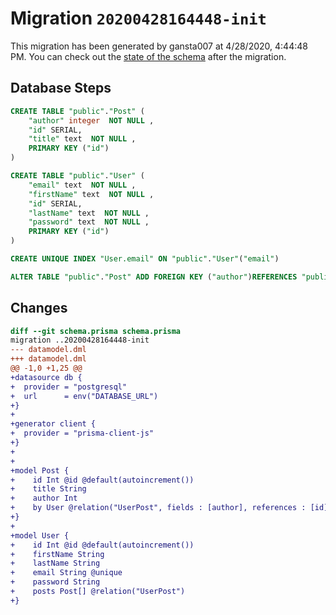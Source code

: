 # Migration `20200428164448-init`

This migration has been generated by gansta007 at 4/28/2020, 4:44:48 PM.
You can check out the [state of the schema](./schema.prisma) after the migration.

## Database Steps

```sql
CREATE TABLE "public"."Post" (
    "author" integer  NOT NULL ,
    "id" SERIAL,
    "title" text  NOT NULL ,
    PRIMARY KEY ("id")
) 

CREATE TABLE "public"."User" (
    "email" text  NOT NULL ,
    "firstName" text  NOT NULL ,
    "id" SERIAL,
    "lastName" text  NOT NULL ,
    "password" text  NOT NULL ,
    PRIMARY KEY ("id")
) 

CREATE UNIQUE INDEX "User.email" ON "public"."User"("email")

ALTER TABLE "public"."Post" ADD FOREIGN KEY ("author")REFERENCES "public"."User"("id") ON DELETE CASCADE  ON UPDATE CASCADE
```

## Changes

```diff
diff --git schema.prisma schema.prisma
migration ..20200428164448-init
--- datamodel.dml
+++ datamodel.dml
@@ -1,0 +1,25 @@
+datasource db {
+  provider = "postgresql"
+  url      = env("DATABASE_URL")
+}
+
+generator client {
+  provider = "prisma-client-js"
+}
+
+
+model Post {
+    id Int @id @default(autoincrement())
+    title String
+    author Int
+    by User @relation("UserPost", fields : [author], references : [id])
+}
+
+model User {
+    id Int @id @default(autoincrement())
+    firstName String 
+    lastName String
+    email String @unique
+    password String
+    posts Post[] @relation("UserPost")
+}
```


